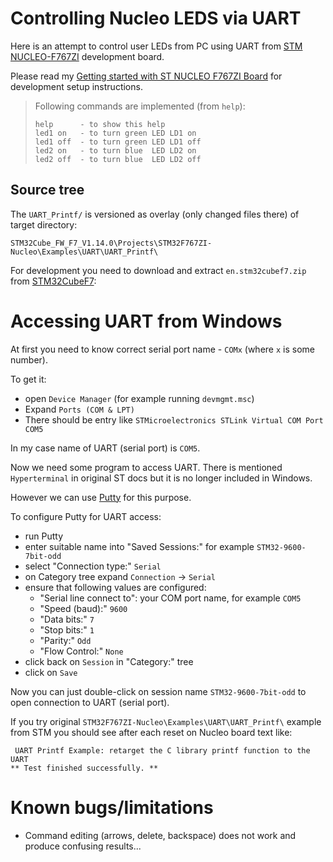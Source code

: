 # Controlling Nucleo LEDS via UART

Here is an attempt to control user LEDs from PC using UART
from [STM NUCLEO-F767ZI] development board.

Please read my [Getting started with ST NUCLEO F767ZI Board]
for development setup instructions.

> Following commands are implemented (from `help`):
>
> ```
> help      - to show this help
> led1 on   - to turn green LED LD1 on
> led1 off  - to turn green LED LD1 off
> led2 on   - to turn blue  LED LD2 on
> led2 off  - to turn blue  LED LD2 off
> ```

## Source tree

The `UART_Printf/` is versioned as overlay (only changed files there)
of target directory:

```
STM32Cube_FW_F7_V1.14.0\Projects\STM32F767ZI-Nucleo\Examples\UART\UART_Printf\ 
```

For development you need to download and
extract `en.stm32cubef7.zip` from [STM32CubeF7]:

# Accessing UART from Windows

At first you need to know correct serial port
name - `COMx` (where `x` is some number).

To get it:
* open `Device Manager` (for example running `devmgmt.msc`)
* Expand `Ports (COM & LPT)`
* There should be entry
  like `STMicroelectronics STLink Virtual COM Port COM5`

In my case name of UART (serial port) is `COM5`.

Now we need some program to access UART.
There is mentioned `Hyperterminal` in original ST docs but it is
no longer included in Windows.

However we can use [Putty] for this purpose.

To configure Putty for UART access:
* run Putty
* enter suitable name into "Saved Sessions:" for example `STM32-9600-7bit-odd`
* select "Connection type:" `Serial`
* on Category tree expand `Connection` -> `Serial`
* ensure that following values are configured:
  - "Serial line connect to": your COM port name, for example `COM5`
  - "Speed (baud):" `9600`
  - "Data bits:" `7`
  - "Stop bits:" `1`
  - "Parity:" `Odd`
  - "Flow Control:" `None`
* click back on `Session` in "Category:" tree
* click on `Save`

Now you can just double-click on session name `STM32-9600-7bit-odd`
to open connection to UART (serial port).

If you try original `STM32F767ZI-Nucleo\Examples\UART\UART_Printf\`
example from STM you should see after each reset on Nucleo board text like:

```
 UART Printf Example: retarget the C library printf function to the UART
** Test finished successfully. **

```

# Known bugs/limitations

* Command editing (arrows, delete, backspace) does not work
  and produce confusing results...



[STM NUCLEO-F767ZI]: https://www.st.com/content/st_com/en/products/evaluation-tools/product-evaluation-tools/mcu-eval-tools/stm32-mcu-eval-tools/stm32-mcu-nucleo/nucleo-f767zi.html
[Getting started with ST NUCLEO F767ZI Board]: https://github.com/hpaluch/hpaluch.github.io/wiki/Getting-started-with-ST-NUCLEO-F767ZI-Board
[STM32CubeF7]: https://www.st.com/en/embedded-software/stm32cubef7.html
[STM32 Nucleo-144 boards]: https://www.st.com/content/ccc/resource/technical/document/user_manual/group0/26/49/90/2e/33/0d/4a/da/DM00244518/files/DM00244518.pdf/jcr:content/translations/en.DM00244518.pdf
[Putty]: https://www.chiark.greenend.org.uk/~sgtatham/putty/latest.html


